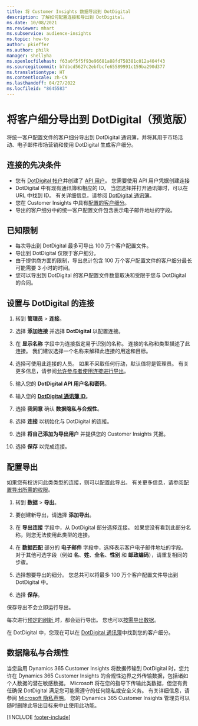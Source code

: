 ```yaml
---
title: 将 Customer Insights 数据导出到 DotDigital
description: 了解如何配置连接和导出到 DotDigital。
ms.date: 10/08/2021
ms.reviewer: mhart
ms.subservice: audience-insights
ms.topic: how-to
author: pkieffer
ms.author: philk
manager: shellyha
ms.openlocfilehash: f63a0f5f5f93e96681a88fd758381c012a404f43
ms.sourcegitcommit: b7dbcd5627c2ebfbcfe65589991c159ba290d377
ms.translationtype: HT
ms.contentlocale: zh-CN
ms.lasthandoff: 04/27/2022
ms.locfileid: "8645583"
---
```

# <a name="export-segments-to-dotdigital-preview"></a>将客户细分导出到 DotDigital（预览版）

将统一客户配置文件的客户细分导出到 DotDigital 通讯簿，并将其用于市场活动、电子邮件市场营销和使用 DotDigital 生成客户细分。 

## <a name="prerequisites-for-a-connection"></a>连接的先决条件

-   您有 [DotDigital 帐户](https://dotdigital.com/)并创建了 [API 用户](https://support.dotdigital.com/hc/articles/115001718730-How-do-I-create-an-API-user)。 您需要使用 API 用户凭据创建连接
-   DotDigital 中有现有通讯簿和相应的 ID。 当您选择并打开通讯簿时，可以在 URL 中找到 ID。 有关详细信息，请参阅 [DotDigital 通讯簿](https://support.dotdigital.com/hc/articles/212211968-Creating-an-address-book)。
-   您在 Customer Insights 中具有[配置的客户细分](segments.md)。
-   导出的客户细分中的统一客户配置文件包含表示电子邮件地址的字段。

## <a name="known-limitations"></a>已知限制

- 每次导出到 DotDigital 最多可导出 100 万个客户配置文件。
- 导出到 DotDigital 仅限于客户细分。
- 由于提供商方面的限制，导出总计包含 100 万个客户配置文件的客户细分最长可能需要 3 小时的时间。 
- 您可以导出到 DotDigital 的客户配置文件数量取决和受限于您与 DotDigital 的合同。

## <a name="set-up-connection-to-dotdigital"></a>设置与 DotDigital 的连接

1. 转到 **管理员** > **连接**。

1. 选择 **添加连接** 并选择 **DotDigital** 以配置连接。

1. 在 **显示名称** 字段中为连接指定易于识别的名称。 连接的名称和类型描述了此连接。 我们建议选择一个名称来解释此连接的用途和目标。

1. 选择可使用此连接的人员。 如果不采取任何行动，默认值将是管理员。 有关更多信息，请参阅[允许参与者使用连接进行导出](connections.md#allow-contributors-to-use-a-connection-for-exports)。

1. 输入您的 **DotDigital API 用户名和密码**。 

1. 输入您的 **[DotDigital 通讯簿 ID](https://support.dotdigital.com/hc/articles/212211968-Creating-an-address-book)**。

1. 选择 **我同意** 确认 **数据隐私与合规性**。

1. 选择 **连接** 以初始化与 DotDigital 的连接。

1. 选择 **将自己添加为导出用户** 并提供您的 Customer Insights 凭据。

1. 选择 **保存** 以完成连接。 

## <a name="configure-an-export"></a>配置导出

如果您有权访问此类类型的连接，则可以配置此导出。 有关更多信息，请参阅[配置导出所需的权限](export-destinations.md#set-up-a-new-export)。

1. 转到 **数据** > **导出**。

1. 要创建新导出，请选择 **添加导出**。

1. 在 **导出连接** 字段中，从 DotDigital 部分选择连接。 如果您没有看到此部分名称，则您无法使用此类型的连接。


1. 在 **数据匹配** 部分的 **电子邮件** 字段中，选择表示客户电子邮件地址的字段。 对于其他可选字段（例如 **名**、**姓**、**全名**、**性别** 和 **邮政编码**），请重复相同的步骤。

1. 选择想要导出的细分。 您总共可以将最多 100 万个客户配置文件导出到 DotDigital 中。

1. 选择 **保存**。

保存导出不会立即运行导出。

每次进行[预定的刷新 ](system.md#schedule-tab)时，都会运行导出。 您也可以[按需导出数据](export-destinations.md#run-exports-on-demand)。 
 
在 DotDigital 中，您现在可以在 [DotDigital 通讯簿](https://support.dotdigital.com/hc/articles/212211968-Creating-an-address-book)中找到您的客户细分。


## <a name="data-privacy-and-compliance"></a>数据隐私与合规性

当您启用 Dynamics 365 Customer Insights 将数据传输到 DotDigital 时，您允许在 Dynamics 365 Customer Insights 的合规性边界之外传输数据，包括诸如个人数据的潜在敏感数据。 Microsoft 将在您的指导下传输此类数据，但您有责任确保 DotDigital 满足您可能需遵守的任何隐私或安全义务。 有关详细信息，请参阅 [Microsoft 隐私声明](https://go.microsoft.com/fwlink/?linkid=396732)。
您的 Dynamics 365 Customer Insights 管理员可以随时删除此导出目标来中止使用此功能。


[!INCLUDE [footer-include](includes/footer-banner.md)]
